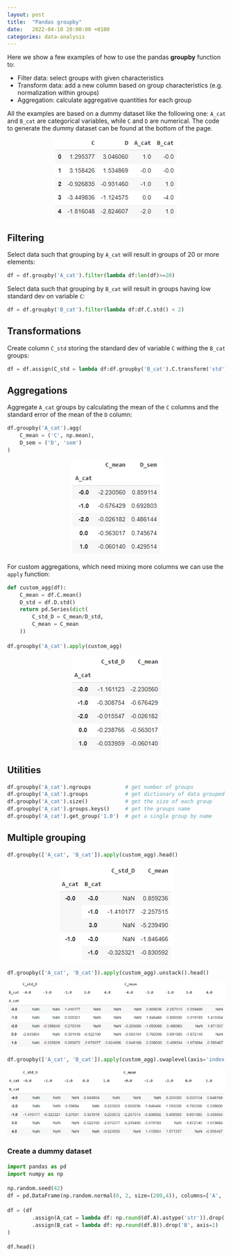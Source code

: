 ```yaml
---
layout: post
title:  "Pandas groupby"
date:   2022-04-10 20:00:00 +0100
categories: data-analysis
---
```


Here we show a few examples of how to use the pandas **groupby** function to:

- Filter data: select groups with given characteristics
- Transform data: add a new column based on group characteristics (e.g. normalization within groups)
- Aggregation: calculate aggregative quantities for each group

All the examples are based on a dummy dataset like the following one: `A_cat` and `B_cat` are categorical variables, while `C` and `D` are numerical. The code to generate the dummy dataset can be found at the bottom of the page.
<p style="text-align:center;"><img src="/asset/images/pandas/groupby_dummy.PNG" alt="dummy dataset" hight="300"></p>

## Filtering
Select data such that grouping by `A_cat` will result in groups of 20 or more elements:
```python
df = df.groupby('A_cat').filter(lambda df:len(df)>=20)
```

Select data such that grouping by `B_cat` will result in groups having low standard dev on variable `C`:
```python
df = df.groupby('B_cat').filter(lambda df:df.C.std() < 2)
```

## Transformations
Create column `C_std` storing the standard dev of variable `C` withing the `B_cat` groups:
```python
df = df.assign(C_std = lambda df:df.groupby('B_cat').C.transform('std'))
```


## Aggregations
Aggregate `A_cat` groups by calculating the mean of the `C` columns and the standard error of the mean of the `D` column:
```python
df.groupby('A_cat').agg(
    C_mean = ('C', np.mean),
    D_sem = ('D', 'sem')
)
```
<p style="text-align:center;"><img src="/asset/images/pandas/groupby_agg.PNG" alt="agg" hight="300"></p>

For custom aggregations, which need mixing more columns we can use the `apply` function:
```python
def custom_agg(df):
    C_mean = df.C.mean()
    D_std = df.D.std()
    return pd.Series(dict(
        C_std_D = C_mean/D_std,
        C_mean = C_mean
    ))

df.groupby('A_cat').apply(custom_agg)
```
<p style="text-align:center;"><img src="/asset/images/pandas/groupby_apply.PNG" alt="apply" hight="300"></p>

## Utilities
```python
df.groupby('A_cat').ngroups           # get number of groups
df.groupby('A_cat').groups            # get dictionary of data grouped
df.groupby('A_cat').size()            # get the size of each group
df.groupby('A_cat').groups.keys()     # get the groups name
df.groupby('A_cat').get_group('1.0')  # get a single group by name
```

## Multiple grouping
```python
df.groupby(['A_cat', 'B_cat']).apply(custom_agg).head()
```

<p style="text-align:center;"><img src="/asset/images/pandas/groupby_double.PNG" alt="apply" hight="300"></p>

```python
df.groupby(['A_cat', 'B_cat']).apply(custom_agg).unstack().head()
```

<p style="text-align:center;"><img src="/asset/images/pandas/groupby_unstack.PNG" alt="apply" hight="300"></p>

```python
df.groupby(['A_cat', 'B_cat']).apply(custom_agg).swaplevel(axis='index').unstack().head()
```

<p style="text-align:center;"><img src="/asset/images/pandas/groupby_swap_unstack.PNG" alt="apply" hight="300"></p>


### Create a dummy dataset
```python
import pandas as pd
import numpy as np

np.random.seed(42)
df = pd.DataFrame(np.random.normal(0, 2, size=(200,4)), columns=['A', 'B', 'C', 'D'])

df = (df
        .assign(A_cat = lambda df: np.round(df.A).astype('str')).drop('A', axis=1)
        .assign(B_cat = lambda df: np.round(df.B)).drop('B', axis=1)
)

df.head()
```
